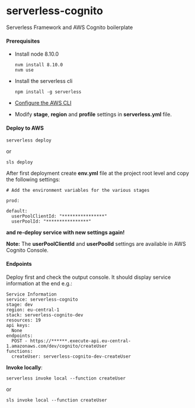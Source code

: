 # serverless-cognito
Serverless Framework and AWS Cognito boilerplate

[Based on]:(https://serverless-stack.com/chapters/configure-cognito-user-pool-in-serverless.html)

#### Prerequisites

* Install node 8.10.0

  ```
  nvm install 8.10.0
  nvm use
  ```

* Install the serverless cli

  `npm install -g serverless`

* [Configure the AWS CLI](https://serverless-stack.com/chapters/configure-the-aws-cli.html)

* Modify **stage**, **region** and **profile** settings in **serverless.yml** file. 

#### Deploy to AWS

    serverless deploy

or 

    sls deploy

After first deployment create **env.yml** file at the project root level and copy the following settings:

```
# Add the environment variables for the various stages

prod:

default:
  userPoolClientId: "****************"
  userPoolId: "****************"
```

**and re-deploy service with new settings again!**

**Note:** The **userPoolClientId** and **userPoolId** settings are available in AWS Cognito Console.

#### Endpoints

Deploy first and check the output console. It should display service information at the end e.g.:

```
Service Information
service: serverless-cognito
stage: dev
region: eu-central-1
stack: serverless-cognito-dev
resources: 19
api keys:
  None
endpoints:
  POST - https://******.execute-api.eu-central-1.amazonaws.com/dev/cognito/createUser
functions:
  createUser: serverless-cognito-dev-createUser
```

**Invoke locally**:

`serverless invoke local --function createUser`

or

`sls invoke local --function createUser`

